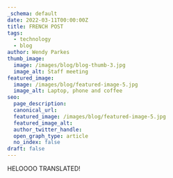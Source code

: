 ```yaml
---
_schema: default
date: 2022-03-11T00:00:00Z
title: FRENCH POST
tags:
  - technology
  - blog
author: Wendy Parkes
thumb_image:
  image: /images/blog/blog-thumb-3.jpg
  image_alt: Staff meeting
featured_image:
  image: /images/blog/featured-image-5.jpg
  image_alt: Laptop, phone and coffee
seo:
  page_description:
  canonical_url:
  featured_image: /images/blog/featured-image-5.jpg
  featured_image_alt:
  author_twitter_handle:
  open_graph_type: article
  no_index: false
draft: false
---
```

HELOOOO TRANSLATED!